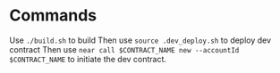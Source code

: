 # Commands

Use `./build.sh` to build
Then use `source .dev_deploy.sh` to deploy dev contract
Then use `near call $CONTRACT_NAME new --accountId $CONTRACT_NAME` to initiate the dev contract.
